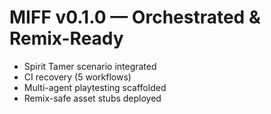 # MIFF v0.1.0 — Orchestrated & Remix-Ready

- Spirit Tamer scenario integrated
- CI recovery (5 workflows)
- Multi-agent playtesting scaffolded
- Remix-safe asset stubs deployed